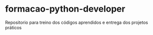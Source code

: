 # formacao-python-developer
Repositorio para treino dos códigos aprendidos e entrega dos projetos práticos
